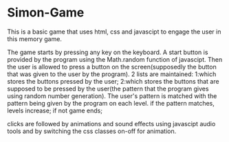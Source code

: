 # Simon-Game
This is a basic game that uses html, css and javascipt to engage the user in this memory game.

The game starts by pressing any key on the keyboard.
A start button is provided by the program using the Math.random function of javascipt.
Then the user is allowed to press a button on the screen(supposedly the button that was given to the user by the program).
2 lists are maintained: 
1:which stores the buttons pressed by the user; 
2:which stores the buttons that are supposed to be pressed by the user(the pattern that the program gives using random number generation).
The user's pattern is matched with the pattern being given by the program on each level.
if the pattern matches, levels increase; if not game ends;

clicks are followed by animations and sound effects using javascipt audio tools and by switching the css classes on-off for animation.
